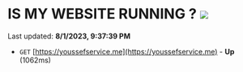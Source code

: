 # IS MY WEBSITE RUNNING ? [![](https://img.shields.io/static/v1?label=Sponsor&message=%E2%9D%A4&logo=GitHub&color=%23fe8e86)](https://github.com/sponsors/<username>)

Last updated: **8/1/2023, 9:37:39 PM**

- `GET` [https://youssefservice.me](https://youssefservice.me) - **Up** (1062ms)
